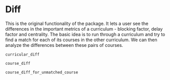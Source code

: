 # Diff
This is the original functionality of the package. It lets a user see the differences in the important metrics of a curriculum - blocking factor, delay factor and centrality. The basic idea is to run through a curriculum and try to find a match for each of its courses in the other curriculum. We can then analyze the differences between these pairs of courses.

```@docs
curricular_diff
```

```@docs
course_diff
```

```@docs
course_diff_for_unmatched_course
```